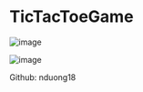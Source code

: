 # TicTacToeGame

![image](https://github.com/user-attachments/assets/154d5b3d-a086-4545-aa4e-f74e73fd152a)

![image](https://github.com/user-attachments/assets/9ddf45b9-4a46-4790-aa0c-69a422790a72)

Github: nduong18
